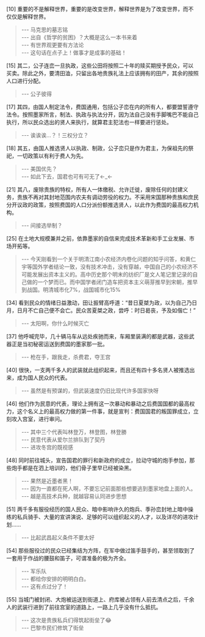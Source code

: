 
[10] 重要的不是解释世界，重要的是改变世界，解释世界是为了改变世界，而不仅仅是解释世界。
>--- 马克思的墓志铭<br>
>--- 出自《哲学的贫困》？大概是这么一本书来着<br>
>--- 有世界观更要有方法论<br>
>--- 这句话在点子上！做事才是成事的基础！<br>

[15] 其二，公子连峦一旦执政，这些公田将按照二十年的赎买期授予民众，可以买卖。除此之外，要清田洫，只留出各地贵族礼法上应该拥有的田产，其余的按照人口进行分配。
>--- 公子彼得<br>

[17] 其四，由国人制定法令，费国通用，包括公子峦在内的所有人，都要盟誓遵守法令。按照墨家所言，制法、执政与执法分开，因为法自己没有手脚嘴巴不能自己执行，所以民众选出的贤人来执行，就算君主犯法也一样要进行惩处。
>--- 诶诶诶…？！三权分立？<br>

[18] 其五，由国人推选贤人以执政、制政，公子峦只是作为君主，为保祖先的祭祀，一切政策以有利于费人为先。
>--- 美国优先？<br>
>--- 如此下去，国君也可有可无了←_←<br>

[21] 其八，废除贵族的特权，所有人一体缴税、允许迁徙，废除任何的封建义务，贵族不再对其封地范围内农夫有调动劳役的权力。不采用宋国那种贵族和庶民分开议政的政策，按照费国的人口分派份额推选贤人，以此作为费国的最高权力机构。
>--- 间接选举制？<br>

[25] 在土地大规模兼并之前，依靠墨家的自信来完成技术革新和手工业发展、市场开拓等。
>--- 今天刚看到一个关于明清江南小农经济内卷化问题的知乎问答，和黄仁宇等国外学者结论一致，没有技术冲击，没有穿越，中国自己的小农经济不可能发展出资本主义的。高中历史那个明末的纺织厂是文人笔记里记录的自己做的一个梦而已。而中国学者闭门造车把资本主义萌芽推早到宋朝，推早到战国。明清城市化7%，战国城市化15%<br>

[34] 看到民众的情绪日益激动，田让振臂高呼道：“昔日夏桀为政，以为自己乃日月，日月不亡自己便不会亡。民众苦夏桀之政，尝呼：时日曷丧，予及如偕亡！”
>--- 太阳啊，你什么时候灭亡<br>

[37] 他呼喊完毕，几十辆马车从远处疾驰而来，车厢里装满的都是武器，这些武器正是当初秘密运送到费国的墨家那一批。
>--- 枪在手，跟我走，杀费君，夺王宫<br>

[40] 很快，一支两千多人的武装就此组织起来，而且还有四十多名贤人被推选出来，成为国人民众的代表。
>--- 虽然是有预谋的，但武装速度仍旧比现代许多国家快呀<br>

[46] 他们作为民意的代表，理论上拥有这一次暴动和暴动之后费国国都的最高权力，这个名义上的最高权力做的第一件事，就是宣判：费国国君的叛国罪成立，立刻攻入宫室，进行审问。
>--- 其中三个代表叫林登万，林登图，林登勝<br>
>--- 民意代表从爱尔兰排队到了契丹<br>
>--- 进攻冬宫的既视感<br>

[48] 同时前往城头，宣告国君的罪行和新政府的成立，拉动守城的炮手参加，那些炮手都是在泗上培训的，他们骨子里早已经被染黑。
>--- 果然是近墨者黑！<br>
>--- 因为一直都在死人啊，不要忘记前面那些想要逃到墨家地盘上面的人。<br>
>--- 越是高技术兵种，就越容易认同进步思想<br>

[51] 两千多有服役经历的国人民众、暗中影响许久的炮兵、季孙峦封地上暗中操练的私兵骑手、大量的宣讲演说、足够的可以组织起义的人才，以及详尽的进攻计划……
>--- 比起武昌起义条件不要太好<br>

[54] 那些服役过的民众已经集结为方阵，在军中做过笛手鼓手的，甚至领取到了一套用于作战的腰鼓和笛子，可谓准备的极为齐全。
>--- 军乐队<br>
>--- 都给你安排的明明白白。<br>
>--- 这有点过分了！<br>

[55] 当城门被封闭、大炮被运送到街道上、府库被占领有人前去清点之后，千余人的武装行进到了前往宫室的道路上，一路上几乎没有什么抵抗。
>--- 这次是贵族私兵们得筑起街垒了😂<br>
>--- 巴黎市民们修筑了街垒<br>
